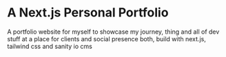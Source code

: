 # A Next.js Personal Portfolio
A portfolio website for myself to showcase my journey, thing and all of dev stuff at a place for clients and social presence both, build with next.js, tailwind css and sanity io cms
